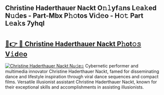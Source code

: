 ## Christine Haderthauer Nackt O𝚗𝚕yf𝚊ns L𝚎a𝚔ed N𝚞𝚍es - Part-Mbx P𝚑𝚘tos Vi𝚍𝚎o - H𝚘𝚝 Part L𝚎a𝚔s 7yhql

# <h2><a href="http://kf1wc0.oniu.top/?m=Christine+Haderthauer+Nackt">🔗👉 🔴 Christine Haderthauer Nackt P𝚑ot𝚘𝚜 V𝚒d𝚎o</a></h2>

[![Christine Haderthauer Nackt Nu𝚍e𝚜](https://i.imgur.com/0qMVB7G.gif)](http://kf1wc0.oniu.top/?m=Christine+Haderthauer+Nackt)
Cybernetic performer and multimedia innovator Christine Haderthauer Nackt, famed for disseminating dance and lifestyle inspiration through viral dance sequences and compact films. Versatile illusionist assistant Christine Haderthauer Nackt, known for their exceptional skills and accomplishments in assisting illusionists.  
